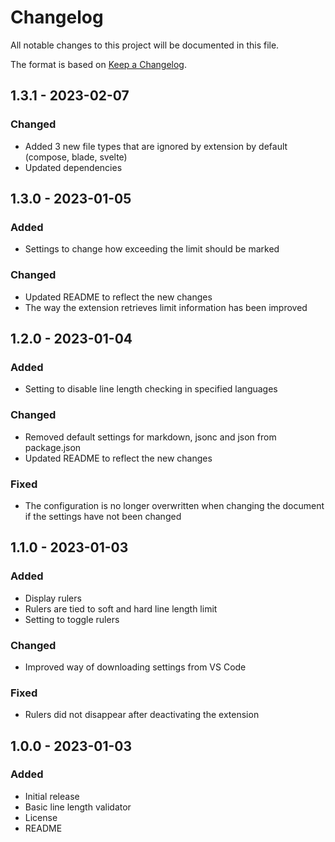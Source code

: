 # Changelog

All notable changes to this project will be documented in this file.

The format is based on [Keep a Changelog](https://keepachangelog.com/en/1.0.0/).

## 1.3.1 - 2023-02-07

### Changed

- Added 3 new file types that are ignored by extension by default (compose, blade, svelte)
- Updated dependencies

## 1.3.0 - 2023-01-05

### Added

- Settings to change how exceeding the limit should be marked

### Changed

- Updated README to reflect the new changes
- The way the extension retrieves limit information has been improved

## 1.2.0 - 2023-01-04

### Added

- Setting to disable line length checking in specified languages

### Changed

- Removed default settings for markdown, jsonc and json from package.json
- Updated README to reflect the new changes

### Fixed

- The configuration is no longer overwritten when changing the document if the settings have not been changed

## 1.1.0 - 2023-01-03

### Added

- Display rulers
- Rulers are tied to soft and hard line length limit
- Setting to toggle rulers

### Changed

- Improved way of downloading settings from VS Code

### Fixed

- Rulers did not disappear after deactivating the extension

## 1.0.0 - 2023-01-03

### Added

- Initial release
- Basic line length validator
- License
- README
